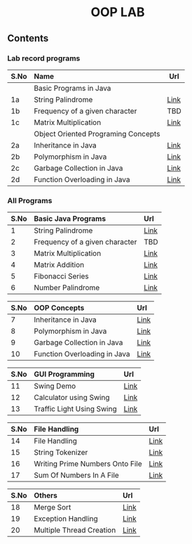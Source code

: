 <h1 align="center">OOP LAB</h1>

## Contents

### Lab record programs

| S.No | Name | Url
|------|:------|--|
||Basic Programs in Java|
| 1a | String Palindrome| [Link](https://github.com/csc-mec/OOPS_lab/blob/main/StringPalindrome.java) |
| 1b | Frequency of a given character | TBD |
| 1c | Matrix Multiplication | [Link](https://github.com/csc-mec/OOPS_lab/blob/main/MatrixMultiplication.java) |
||Object Oriented Programing Concepts|
| 2a | Inheritance in Java | [Link](https://github.com/csc-mec/OOPS_lab/blob/main/InheritanceExample.java) |
| 2b | Polymorphism in Java | [Link](https://github.com/csc-mec/OOPS_lab/blob/main/AbstractClass.java) |
| 2c | Garbage Collection in Java | [Link](https://github.com/csc-mec/OOPS_lab/blob/main/GarbageCollector.java) |
| 2d | Function Overloading in Java | [Link](https://github.com/csc-mec/OOPS_lab/blob/main/FunctionOverloading.java) |

### All Programs

| S.No | Basic Java Programs                  | Url |
|------|:----------------------|:----|
| 1    | String Palindrome     | [Link](https://github.com/csc-mec/OOPS_lab/blob/main/StringPalindrome.java) |
| 2    | Frequency of a given character | TBD |
| 3    | Matrix Multiplication  | [Link](https://github.com/csc-mec/OOPS_lab/blob/main/MatrixMultiplication.java) |
| 4    | Matrix Addition        | [Link](https://github.com/csc-mec/OOPS_lab/blob/main/MatrixAddition.java) |
| 5    | Fibonacci Series       | [Link](https://github.com/csc-mec/OOPS_lab/blob/main/Fibonacci.java) |
| 6    | Number Palindrome      | [Link](https://github.com/csc-mec/OOPS_lab/blob/main/StringPalindrome.java) |

| S.No | OOP Concepts                         | Url |
|------|:-----------------------------|:----|
| 7    | Inheritance in Java          | [Link](https://github.com/csc-mec/OOPS_lab/blob/main/InheritanceExample.java) |
| 8    | Polymorphism in Java         | [Link](https://github.com/csc-mec/OOPS_lab/blob/main/AbstractClass.java) |
| 9    | Garbage Collection in Java   | [Link](https://github.com/csc-mec/OOPS_lab/blob/main/GarbageCollector.java) |
| 10   | Function Overloading in Java  | [Link](https://github.com/csc-mec/OOPS_lab/blob/main/FunctionOverloading.java) |

| S.No | GUI Programming                        | Url |
|------|:----------------------------|:----|
| 11   | Swing Demo                  | [Link](https://github.com/csc-mec/OOPS_lab/blob/main/SwingDemo.java) |
| 12   | Calculator using Swing      | [Link](https://github.com/csc-mec/OOPS_lab/blob/main/CalculatorSwing.java) |
| 13   | Traffic Light Using Swing   | [Link](https://github.com/csc-mec/OOPS_lab/blob/main/TrafficLightSwing.java) |

| S.No | File Handling                       | Url |
|------|:---------------------------|:----|
| 14   | File Handling              | [Link](https://github.com/csc-mec/OOPS_lab/blob/main/FileHandling.java) |
| 15   | String Tokenizer           | [Link](https://github.com/csc-mec/OOPS_lab/blob/main/StringTokenizerExample.java) |
| 16   | Writing Prime Numbers Onto File | [Link](https://github.com/csc-mec/OOPS_lab/blob/main/prime_txt.java) |
| 17   | Sum Of Numbers In A File    | [Link](https://github.com/csc-mec/OOPS_lab/blob/main/Sum_ofintegers.java) |

| S.No | Others                   | Url |
|------|:-----------------------|:----|
| 18   | Merge Sort              | [Link](https://github.com/csc-mec/OOPS_lab/blob/main/MergeSort.java) |
| 19   | Exception Handling      | [Link](https://github.com/csc-mec/OOPS_lab/blob/main/ExceptionHandlingDemo.java) |
| 20   | Multiple Thread Creation | [Link](https://github.com/csc-mec/OOPS_lab/blob/main/Multiple_thread_creation.java) |
